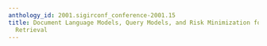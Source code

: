 ```yaml
---
anthology_id: 2001.sigirconf_conference-2001.15
title: Document Language Models, Query Models, and Risk Minimization for Information
  Retrieval
---
```

